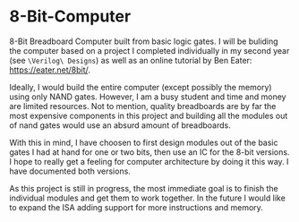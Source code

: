 # 8-Bit-Computer
8-Bit Breadboard Computer built from basic logic gates. I will be buliding the computer based on a project I completed individually in my second year (see 
```\Verilog\ Designs```) as well as an online tutorial by Ben Eater: https://eater.net/8bit/. 

Ideally, I would build the entire computer (except possibly the memory) using only NAND gates. However, I am a busy student and time and money are limited resources. Not to mention, quality breadboards are by far the most expensive components in this project and building all the modules out of nand gates would use an absurd amount of breadboards. 

With this in mind, I have choosen to first design modules out of the basic gates I had at hand for one or two bits, then use an IC for the 8-bit versions. I hope to really get a feeling for computer architecture by doing it this way. I have documented both versions. 

As this project is still in progress, the most immediate goal is to finish the individual modules and get them to work together. In the future I would like to expand the ISA adding support for more instructions and memory.  
